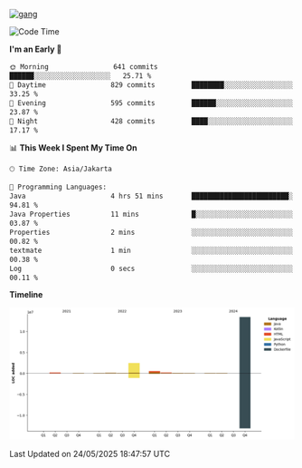 <!-- [<img src='https://dev.karakun.com/assets/posts/2018-09-16-jc-java-article/3duke_suspects.jpg' alt='java'>](https://github.com/yeahbutstill) -->
[<img src='https://asset-2.tstatic.net/tribunnewswiki/foto/bank/images/Mozart.jpg' alt='gang'>](https://github.com/yeahbutstill)

<!--START_SECTION:waka-->
![Code Time](http://img.shields.io/badge/Code%20Time-3%2C240%20hrs%2011%20mins-blue)

**I'm an Early 🐤** 

```text
🌞 Morning                641 commits         ██████░░░░░░░░░░░░░░░░░░░   25.71 % 
🌆 Daytime                829 commits         ████████░░░░░░░░░░░░░░░░░   33.25 % 
🌃 Evening                595 commits         ██████░░░░░░░░░░░░░░░░░░░   23.87 % 
🌙 Night                  428 commits         ████░░░░░░░░░░░░░░░░░░░░░   17.17 % 
```


📊 **This Week I Spent My Time On** 

```text
🕑︎ Time Zone: Asia/Jakarta

💬 Programming Languages: 
Java                     4 hrs 51 mins       ████████████████████████░   94.81 % 
Java Properties          11 mins             █░░░░░░░░░░░░░░░░░░░░░░░░   03.87 % 
Properties               2 mins              ░░░░░░░░░░░░░░░░░░░░░░░░░   00.82 % 
textmate                 1 min               ░░░░░░░░░░░░░░░░░░░░░░░░░   00.38 % 
Log                      0 secs              ░░░░░░░░░░░░░░░░░░░░░░░░░   00.11 % 
```

**Timeline**

![Lines of Code chart](https://raw.githubusercontent.com/yeahbutstill/yeahbutstill/main/assets/bar_graph.png)


 Last Updated on 24/05/2025 18:47:57 UTC
<!--END_SECTION:waka-->
